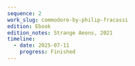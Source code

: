 ```yaml
---
sequence: 2
work_slug: commodore-by-philip-fracassi
edition: Ebook
edition_notes: Strange Aeons, 2021
timeline:
  - date: 2025-07-11
    progress: Finished
---
```

